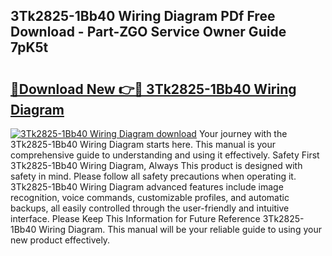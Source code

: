 ## 3Tk2825-1Bb40 Wiring Diagram PDf Free Download - Part-ZGO Service Owner Guide 7pK5t

# <h2><a href="http://dfs0cy.blite.top/?on=3Tk2825-1Bb40+Wiring+Diagram">🔗Download New 👉🔴 3Tk2825-1Bb40 Wiring Diagram</a></h2>

[![3Tk2825-1Bb40 Wiring Diagram download](https://i.imgur.com/lujVjoI.png)](http://dfs0cy.blite.top/?on=3Tk2825-1Bb40+Wiring+Diagram)
Your journey with the 3Tk2825-1Bb40 Wiring Diagram starts here. This manual is your comprehensive guide to understanding and using it effectively. Safety First 3Tk2825-1Bb40 Wiring Diagram, Always This product is designed with safety in mind. Please follow all safety precautions when operating it. 3Tk2825-1Bb40 Wiring Diagram advanced features include image recognition, voice commands, customizable profiles, and automatic backups, all easily controlled through the user-friendly and intuitive interface. Please Keep This Information for Future Reference 3Tk2825-1Bb40 Wiring Diagram. This manual will be your reliable guide to using your new product effectively.
